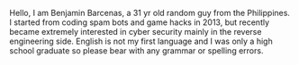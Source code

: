 Hello, I am Benjamin Barcenas, a 31 yr old random guy from the Philippines. I started from coding spam bots and game hacks in 2013, but recently became extremely interested in cyber security mainly in the reverse engineering side.
English is not my first language and I was only a high school graduate so please bear with any grammar or spelling errors.
